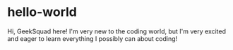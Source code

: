 # hello-world

Hi, GeekSquad here! I'm very new to the coding world, but I'm very excited and eager to learn everything I possibly can about coding!
